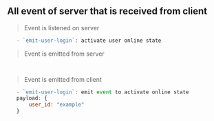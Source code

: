 ## All event of server that is received from client

> Event is listened on server

```javascript
   - `emit-user-login`: activate user online state
```

> Event is emitted from server

```javascript
   
```

> Event is emitted from client

```javascript
   - `emit-user-login`: emit event to activate online state
   payload: {
       user_id: "example"
   }
```

